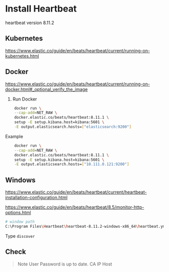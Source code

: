 # Install Heartbeat

heartbeat version 8.11.2

## Kubernetes

https://www.elastic.co/guide/en/beats/heartbeat/current/running-on-kubernetes.html

## Docker

https://www.elastic.co/guide/en/beats/heartbeat/current/running-on-docker.html#_optional_verify_the_image

1. Run Docker

```bash
    docker run \
    --cap-add=NET_RAW \
    docker.elastic.co/beats/heartbeat:8.11.1 \
    setup -E setup.kibana.host=kibana:5601 \
    -E output.elasticsearch.hosts=["elasticsearch:9200"]
```

Example
```bash
    docker run \
    --cap-add=NET_RAW \
    docker.elastic.co/beats/heartbeat:8.11.1 \
    setup -E setup.kibana.host=kibana:5601 \
    -E output.elasticsearch.hosts=["10.111.0.121:9200"]
```

## Windows

https://www.elastic.co/guide/en/beats/heartbeat/current/heartbeat-installation-configuration.html

https://www.elastic.co/guide/en/beats/heartbeat/8.5/monitor-http-options.html

```bash
# window path
C:\Program Files\Heartbeat\heartbeat-8.11.2-windows-x86_64\heartbeat.yml
```

Type `discover`

## Check

> Note User Password is up to date.
> CA
> IP Host